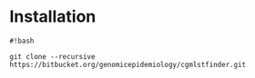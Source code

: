 # Installation #


```
#!bash

git clone --recursive https://bitbucket.org/genomicepidemiology/cgmlstfinder.git
```